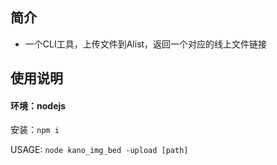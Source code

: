 ## 简介

- 一个CLI工具，上传文件到Alist，返回一个对应的线上文件链接

## 使用说明

#### 环境：**nodejs**

安装：`npm i`

USAGE: `node kano_img_bed -upload [path]`
